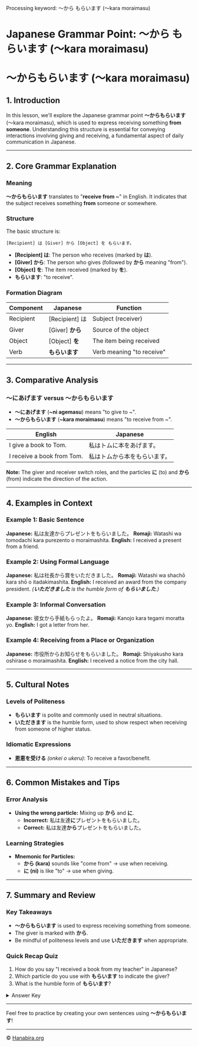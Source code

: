 Processing keyword: ～から もらいます (〜kara moraimasu)
# Japanese Grammar Point: ～から もらいます (〜kara moraimasu)
# ～からもらいます (〜kara moraimasu)
## 1. Introduction
In this lesson, we'll explore the Japanese grammar point **～からもらいます** (〜kara moraimasu), which is used to express receiving something **from someone**. Understanding this structure is essential for conveying interactions involving giving and receiving, a fundamental aspect of daily communication in Japanese.

---
## 2. Core Grammar Explanation
### Meaning
**～からもらいます** translates to "**receive from ~**" in English. It indicates that the subject receives something **from** someone or somewhere.
### Structure
The basic structure is:
```
[Recipient] は [Giver] から [Object] を もらいます。
```
- **[Recipient] は**: The person who receives (marked by **は**).
- **[Giver] から**: The person who gives (followed by **から** meaning "from").
- **[Object] を**: The item received (marked by **を**).
- **もらいます**: "to receive".
### Formation Diagram
| Component        | Japanese               | Function                   |
|------------------|------------------------|----------------------------|
| Recipient        | [Recipient] は          | Subject (receiver)         |
| Giver            | [Giver] **から**        | Source of the object       |
| Object           | [Object] **を**         | The item being received    |
| Verb             | **もらいます**          | Verb meaning "to receive"  |
---
## 3. Comparative Analysis
### ～にあげます versus ～からもらいます
- **～にあげます** (**~ni agemasu**) means "to give to ~".
- **～からもらいます** (**~kara moraimasu**) means "to receive from ~".

| English                    | Japanese                     |
|----------------------------|------------------------------|
| I give a book to Tom.      | 私はトムに本をあげます。         |
| I receive a book from Tom. | 私はトムから本をもらいます。|

**Note:** The giver and receiver switch roles, and the particles **に** (to) and **から** (from) indicate the direction of the action.

---
## 4. Examples in Context
### Example 1: Basic Sentence
**Japanese:** 私は友達からプレゼントをもらいました。
**Romaji:** Watashi wa tomodachi kara purezento o moraimashita.
**English:** I received a present from a friend.
### Example 2: Using Formal Language
**Japanese:** 私は社長から賞をいただきました。
**Romaji:** Watashi wa shachō kara shō o itadakimashita.
**English:** I received an award from the company president.
*(**いただきました** is the humble form of **もらいました**.)*
### Example 3: Informal Conversation
**Japanese:** 彼女から手紙もらったよ。
**Romaji:** Kanojo kara tegami moratta yo.
**English:** I got a letter from her.
### Example 4: Receiving from a Place or Organization
**Japanese:** 市役所からお知らせをもらいました。
**Romaji:** Shiyakusho kara oshirase o moraimashita.
**English:** I received a notice from the city hall.

---
## 5. Cultural Notes
### Levels of Politeness
- **もらいます** is polite and commonly used in neutral situations.
- **いただきます** is the humble form, used to show respect when receiving from someone of higher status.
### Idiomatic Expressions
- **恩恵を受ける** *(onkei o ukeru)*: To receive a favor/benefit.
---
## 6. Common Mistakes and Tips
### Error Analysis
- **Using the wrong particle:** Mixing up **から** and **に**.
  - **Incorrect:** 私は友達**に**プレゼントをもらいました。
  - **Correct:** 私は友達**から**プレゼントをもらいました。
### Learning Strategies
- **Mnemonic for Particles:**
  - **から (kara)** sounds like "come from" → use when receiving.
  - **に (ni)** is like "to" → use when giving.
---
## 7. Summary and Review
### Key Takeaways
- **～からもらいます** is used to express receiving something from someone.
- The giver is marked with **から**.
- Be mindful of politeness levels and use **いただきます** when appropriate.
### Quick Recap Quiz
1. How do you say "I received a book from my teacher" in Japanese?
2. Which particle do you use with **もらいます** to indicate the giver?
3. What is the humble form of **もらいます**?
<details>
<summary>Answer Key</summary>
1. **私は先生から本をもらいました。**
2. **から**
3. **いただきます**
</details>

---
Feel free to practice by creating your own sentences using **～からもらいます**!


---

© [Hanabira.org](https://hanabira.org)
